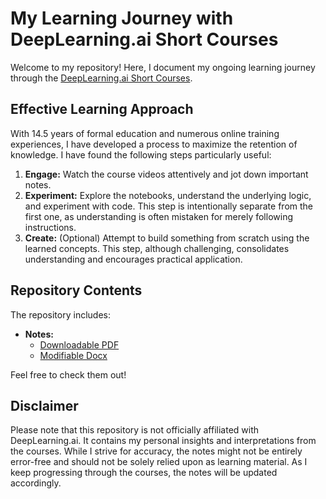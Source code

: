 # My Learning Journey with DeepLearning.ai Short Courses

Welcome to my repository! Here, I document my ongoing learning journey through the [DeepLearning.ai Short Courses](https://learn.deeplearning.ai/).

## Effective Learning Approach

With 14.5 years of formal education and numerous online training experiences, I have developed a process to maximize the retention of knowledge. I have found the following steps particularly useful:

1. **Engage:** Watch the course videos attentively and jot down important notes.
2. **Experiment:** Explore the notebooks, understand the underlying logic, and experiment with code. This step is intentionally separate from the first one, as understanding is often mistaken for merely following instructions.
3. **Create:** (Optional) Attempt to build something from scratch using the learned concepts. This step, although challenging, consolidates understanding and encourages practical application.

## Repository Contents

The repository includes:

- **Notes:** 
  - [Downloadable PDF](./DL%20Short%20Course%20Notes.pdf)
  - [Modifiable Docx](./DL%20Short%20Course%20Notes.docx)

Feel free to check them out!

## Disclaimer

Please note that this repository is not officially affiliated with DeepLearning.ai. It contains my personal insights and interpretations from the courses. While I strive for accuracy, the notes might not be entirely error-free and should not be solely relied upon as learning material. As I keep progressing through the courses, the notes will be updated accordingly.
